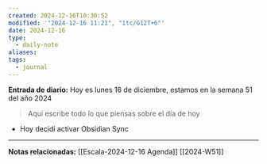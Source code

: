 ```yaml
---
created: 2024-12-16T10:30:52
modified: '"2024-12-16 11:21", "1tc/G12T+6"'
date: 2024-12-16
type:
  - daily-note
aliases: 
tags:
  - journal
---
```

**Entrada de diario:** 
Hoy es lunes 16 de diciembre, estamos en la semana 51 del año 2024

> Aquí escribe todo lo que piensas sobre el día de hoy

- Hoy decidí activar Obsidian Sync


----
**Notas relacionadas:**
[[Escala-2024-12-16 Agenda]]
[[2024-W51]]
